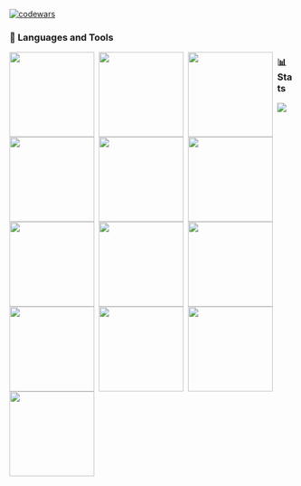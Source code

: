 [![codewars](https://www.codewars.com/users/SaintDK/badges/large)](https://www.codewars.com/users/SaintDK)   

### 🧰 Languages and Tools
<img align="left" width="150px" style="padding-right:5px;" src="https://cdn.jsdelivr.net/gh/devicons/devicon@latest/icons/java/java-original-wordmark.svg" />
<img align="left" width="150px" style="padding-right:5px;" src="https://cdn.jsdelivr.net/gh/devicons/devicon@latest/icons/kotlin/kotlin-original.svg" />
<img align="left" width="150px" style="padding-right:5px;" src="https://cdn.jsdelivr.net/gh/devicons/devicon@latest/icons/python/python-original-wordmark.svg" />
<img align="left" width="150px" style="padding-right:5px;" src="https://cdn.jsdelivr.net/gh/devicons/devicon@latest/icons/html5/html5-original-wordmark.svg" />
<img align="left" width="150px" style="padding-right:5px;" src="https://cdn.jsdelivr.net/gh/devicons/devicon@latest/icons/css3/css3-original.svg" />
<img align="left" width="150px" style="padding-right:5px;" src="https://cdn.jsdelivr.net/gh/devicons/devicon@latest/icons/numpy/numpy-original-wordmark.svg" />
<img align="left" width="150px" style="padding-right:5px;" src="https://cdn.jsdelivr.net/gh/devicons/devicon@latest/icons/pandas/pandas-original-wordmark.svg" />
<img align="left" width="150px" style="padding-right:5px;" src="https://cdn.jsdelivr.net/gh/devicons/devicon@latest/icons/scikitlearn/scikitlearn-original.svg" />
<img align="left" width="150px" style="padding-right:5px;" src="https://cdn.jsdelivr.net/gh/devicons/devicon@latest/icons/tensorflow/tensorflow-original-wordmark.svg" />
<img align="left" width="150px" style="padding-right:5px;" src="https://cdn.jsdelivr.net/gh/devicons/devicon@latest/icons/keras/keras-original-wordmark.svg" />
<img align="left" width="150px" style="padding-right:5px;" src="https://cdn.jsdelivr.net/gh/devicons/devicon@latest/icons/pytorch/pytorch-original.svg" />
<img align="left" width="150px" style="padding-right:5px;" src="https://cdn.jsdelivr.net/gh/devicons/devicon@latest/icons/opencv/opencv-original-wordmark.svg" />
<img align="left" width="150px" style="padding-right:5px;" src="https://cdn.jsdelivr.net/gh/devicons/devicon@latest/icons/apachespark/apachespark-original-wordmark.svg" />


### 📊 Stats
<a href="https://visitcount.itsvg.in">
  <img src="https://visitcount.itsvg.in/api?id=SaintDK&label=Profile%20Views&color=12&pretty=false" />
</a>
